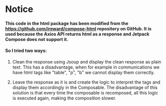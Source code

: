 # Notice
#### This code in the html package has been modified from the https://github.com/ireward/compose-html repository on GitHub. It is used because the Axios API returns html as a response and Jetpack Compose does not support it.
#### So I tried two ways:
1. Clean the response using Jsoup and display the clean response as plain text.
   This has a disadvantage, when for example in communications we have html tags like "table", "p", "b" we cannot display them correctly.

2. Leave the response as it is and create the logic to interpret the tags and display them accordingly in the Composable. The disadvantage of this solution is that every time the composable is recomposed, all this logic is executed again, making the composition slower.